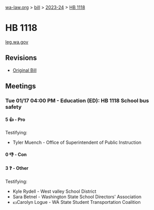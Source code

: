 [wa-law.org](/) > [bill](/bill/) > [2023-24](/bill/2023-24/) > [HB 1118](/bill/2023-24/hb/1118/)

# HB 1118
[leg.wa.gov](https://app.leg.wa.gov/billsummary?BillNumber=1118&Year=2023&Initiative=false)

## Revisions
* [Original Bill](1/)

## Meetings
### Tue 01/17 04:00 PM - Education (ED): HB 1118 School bus safety
#### 5 👍 - Pro
Testifying:
* Tyler Muench - Office of Superintendent of Public Instruction

#### 0 👎 - Con

#### 3 ❓ - Other
Testifying:
* Kyle Rydell - West valley School District
* Sara Betnel - Washington State School Directors' Association
* 💵Carolyn Logue - WA State Student Transportation Coalition
